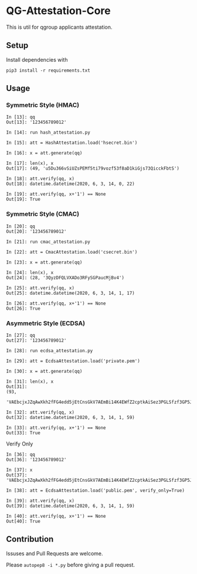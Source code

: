 # QG-Attestation-Core

This is util for qgroup applicants attestation.

## Setup

Install dependencies with
``` console
pip3 install -r requirements.txt
```

## Usage

### Symmetric Style (HMAC)

```
In [13]: qq
Out[13]: '123456789012'

In [14]: run hash_attestation.py

In [15]: att = HashAttestation.load('hsecret.bin')

In [16]: x = att.generate(qq)

In [17]: len(x), x
Out[17]: (49, 'u5Du366vSiUZsPEMf5ti79vozf53f8aD1kiGjs73QicckFbtS')

In [18]: att.verify(qq, x)
Out[18]: datetime.datetime(2020, 6, 3, 14, 0, 22)

In [19]: att.verify(qq, x+'1') == None
Out[19]: True
```

### Symmetric Style (CMAC)

```
In [20]: qq
Out[20]: '123456789012'

In [21]: run cmac_attestation.py

In [22]: att = CmacAttestation.load('csecret.bin')

In [23]: x = att.generate(qq)

In [24]: len(x), x
Out[24]: (28, '3QyzDFQLVXADo3RFySGPaucMjBv4')

In [25]: att.verify(qq, x)
Out[25]: datetime.datetime(2020, 6, 3, 14, 1, 17)

In [26]: att.verify(qq, x+'1') == None
Out[26]: True
```

### Asymmetric Style (ECDSA)

```
In [27]: qq
Out[27]: '123456789012'

In [28]: run ecdsa_attestation.py

In [29]: att = EcdsaAttestation.load('private.pem')

In [30]: x = att.generate(qq)

In [31]: len(x), x
Out[31]:
(93,
 'VAEbcjxJZqAwXkh2fFG4edd5jEtCnsGkV7AEmBi14K4EWfZ2cptkAiSez3PGLSfzf3GP5JYSLnpckHsSEdpmewGtWV1C4')

In [32]: att.verify(qq, x)
Out[32]: datetime.datetime(2020, 6, 3, 14, 1, 59)

In [33]: att.verify(qq, x+'1') == None
Out[33]: True
```


Verify Only
```
In [36]: qq
Out[36]: '123456789012'

In [37]: x
Out[37]: 'VAEbcjxJZqAwXkh2fFG4edd5jEtCnsGkV7AEmBi14K4EWfZ2cptkAiSez3PGLSfzf3GP5JYSLnpckHsSEdpmewGtWV1C4'

In [38]: att = EcdsaAttestation.load('public.pem', verify_only=True)

In [39]: att.verify(qq, x)
Out[39]: datetime.datetime(2020, 6, 3, 14, 1, 59)

In [40]: att.verify(qq, x+'1') == None
Out[40]: True
```

## Contribution

Issuses and Pull Requests are welcome.

Please `autopep8 -i *.py` before giving a pull request.
